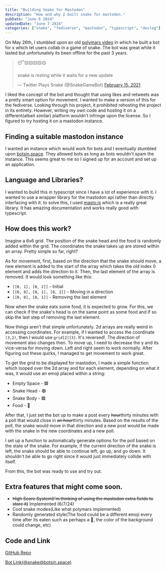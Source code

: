 ```yaml
---
title: "Building Snake for Mastodon"
description: "How and why I built snake for mastodon."
pubDate: "June 6 2024"
updatedDate: "June 7 2024"
categories: ["snake", "fediverse", "mastodon", "typescript", "devlog"]
---
```


On May 26th, I stumbled upon an old [polymars video](https://www.youtube.com/watch?v=cREl1kB6hRs) in which he built a bot for x which let users collab in a game of snake. The bot was great while it lasted but unfortunately its been offline for the past 3 years.

<blockquote><p lang="en" dir="ltr">😴🟨🟨🟨🟨🟡<br><br>snake is resting while it waits for a new update</p>&mdash; Twitter Plays Snake (@SnakeGameBot) <a href="https://twitter.com/SnakeGameBot/status/1361312107455795201">February 15, 2021</a></blockquote>

I liked the concept of the bot and thought that using likes and retweets was a pretty smart option for movement. I wanted to make a version of this for the fediverse. Looking through his project, it prohibited rehosting the project in its entirety. However, writing my own code and hosting it on a different(albeit similar) platform wouldn't infringe upon the license. So I figured to try hosting it on a mastodon instance.

## Finding a suitable mastodon instance

I wanted an instance which would work for bots and I eventually stumbled upon [botsin.space](https://botsin.space). They allowed bots as long as bots wouldn't spam the instance. This seems great to me so I signed up for an account and set up an application.

## Language and Libraries?

I wanted to build this in typescript since I have a lot of experience with it. I wanted to use a wrapper library for the mastodon api rather than directly interfacing with it. to solve this, I used [masto.js](https://github.com/neet/masto.js/) which is a really great library. It has amazing documentation and works really good with typescript.

## How does this work?

Imagine a 6x6 grid. The position of the snake head and the food is randomly added within the grid. The coordinates the snake takes up are stored within an array. Pretty simple so far, right?

As for movement, first, based on the direction that the snake should move, a new element is added to the start of the array which takes the old index 0 element and adds the direction to it. Then, the last element of the array is removed. It would look something like this:

- `[[0, 1], [0, 2]]` - Initial
- `[[0, 0], [0, 1], [0, 2]]` - Moving in a direction
- `[[0, 0], [0, 1]]` - Removing the last element

Now when the snake eats some food, it is expected to grow. For this, we can check if the snake's head is on the same point as some food and if so skip the last step of removing the last element.

Now things aren't that simple unfortunately. 2d arrays are really weird in accessing coordinates. For example, if I wanted to access the coordinate `(3,2)`, then I would use `grid[2][3]`. It's reversed!. The direction of movement also changes then. To move up, I need to decrease the y and its vice-versa for moving down. Left and right seem to work normally. After figuring out these quirks, I managed to get movement to work great.

To get the grid to be displayed for mastodon, I made a simple function which looped over the 2d array and for each element, depending on what it was, it would use an emoji placed within a string:

- Empty Space - 🟦
- Snake Head - 🟢
- Snake Body - 🟩
- Food - 🍎

After that, I just set the bot up to make a post every ~~hour~~thirty minutes with a poll that would close in ~~an hour~~thirty minutes. Based on the results of the poll, the snake would move in that direction and a new post would be made with the snake in the new coordinates and a new poll.

I set up a function to automatically generate options for the poll based on the state of the snake. For example, if the current direction of the snake is left, the snake should be able to continue left, go up, and go down. It shouldn't be able to go right since it would just immediately collide with itself.

From this, the bot was ready to use and try out.

## Extra features that might come soon.

- ~~High Score System(I'm thinking of using the mastodon extra fields to store it)~~ Implemented (6/7/24)
- Cool snake modes(Like what polymars implemented)
- Randomly generated style(The food could be a different emoji every time after its eaten such as perhaps a 🍔, the color of the background could change, etc)

## Code and Link

[GitHub Repo](https://github.com/errorcodezero/mastodon-plays-snake)

[Bot Link(@snake@botsin.space)](https://botsin.space/@snake)
